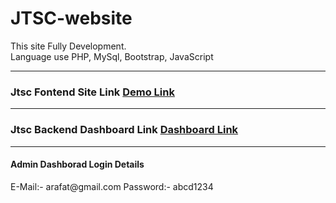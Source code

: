 
# JTSC-website

This site Fully Development.   
Language use PHP, MySql, Bootstrap, JavaScript
<hr>

<h3>Jtsc Fontend Site Link <a href="http://jtsc.rf.gd/">Demo Link</a></h3>
<hr>

<h3>Jtsc Backend Dashboard Link <a href="http://jtsc.rf.gd/dashboard/">Dashboard Link</a></h3>
<hr>
<h4>Admin Dashborad Login Details</h4>
E-Mail:- arafat@gmail.com    
Password:- abcd1234




